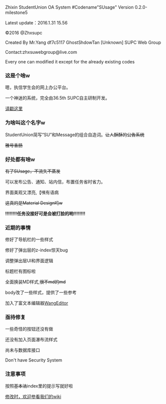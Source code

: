 <p>Zhixin StudentUnion OA System #Codename"SUsage" Version 0.2.0-milestone5</p>
<p>Latest update：2016.1.31 15.56</p>
<p>©2016 @Zhxsupc</p>
Created By Mr.Yang 
           df7c5117
           GhostShdowTan
           [Unknown]
           SUPC Web Group
<p>Contact:zhxsuwebgroup@live.com</p>
<p>Every one can modified it except for the already existing codes </p>
<h3>这是个啥w</h3>
  <p>嗯，执信学生会的网上办公平台。</p>
  <p>一个神迷的系统，完全由36.5th SUPC自主研制开发。</p><a href="https://github.com/zhxsuwebgroup/SU_OA/wiki/Susage-%7C-%E6%A6%82%E8%BF%B0" target="">请戳这里</a>
<h3>为啥叫这个名字w</h3>
  <p>StudentUnion简写“SU”和Message的组合自造词。<s>让人酥酥的公告系统</s></p>
  <p><s>雅号香肠</s></p>
<h3>好处都有啥w</h3>
  <s>有了SUsage，不流失不蒸发</s>
  <p>可以发布公告、通知、站内信，布置任务省时省力。</p>
  <p>界面美观又漂亮,【咦有语病</p><p><s>这真的是Material Design吗w</s></p>
  <b>!!!!!!!!任务没接好可是会被打脸的哟!!!!!!!!</b>
<h3>近期的事情</h3>
  <p>修好了导航栏的一些样式</p>
  <p>修好了弹出层的z-index惊天bug</p>
  <p>调整弹出层UI和界面逻辑</p>
  <p>标题栏有图标啦</p>
  <p>全面换装MD样式,<s>很不md的md</s></p>
  <p>body改了一些样式，提供了一些参考</p>
  <p>加入了富文本编辑器<a href="http://wangeditor.github.io/" target="_blank">WangEditor</a></p>
<h3>亟待修复</h3>
  <p>一些奇怪的按钮还没有做</p>
  <p>还没有加入页面瀑布流样式</p>
  <p>尚未与数据库接口</p>
  <p>Don't have Security System</p>
<h3>注意事项</h3>
  <p>按照<s>基本法</s>index里的提示写就好啦</p>
  <a href="https://github.com/zhxsuwebgroup/SU_OA/wiki" target="_blank">修改时，欢迎参看我们的wiki</a>
